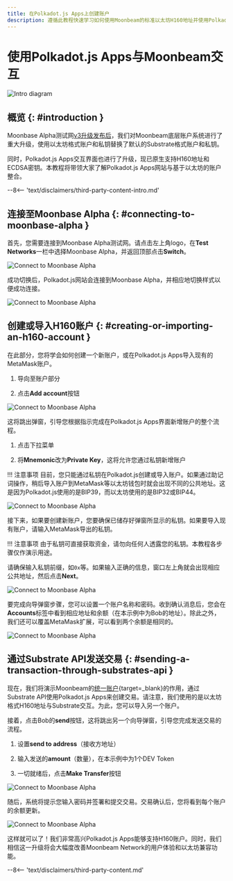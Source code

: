 ```yaml
---
title: 在Polkadot.js Apps上创建账户
description: 遵循此教程快速学习如何使用Moonbeam的标准以太坊H160地址并使用Polkadot.js发送交易。
---
```


# 使用Polkadot.js Apps与Moonbeam交互

![Intro diagram](/images/tokens/connect/polkadotjs/polkadotjs-banner.png)

## 概览 {: #introduction }

Moonbase Alpha测试网[v3升级发布后](https://www.purestake.com/news/moonbeam-network-upgrades-account-structure-to-match-ethereum/)，我们对Moonbeam底层账户系统进行了重大升级，使用以太坊格式账户和私钥替换了默认的Substrate格式账户和私钥。

同时，Polkadot.js Apps交互界面也进行了升级，现已原生支持H160地址和ECDSA密钥。本教程将带领大家了解Polkadot.js Apps网站与基于以太坊的账户整合。

--8<-- 'text/disclaimers/third-party-content-intro.md'

## 连接至Moonbase Alpha {: #connecting-to-moonbase-alpha }

首先，您需要连接到Moonbase Alpha测试网。请点击左上角logo，在**Test Networks**一栏中选择Moonbase Alpha，并返回顶部点击**Switch**。

![Connect to Moonbase Alpha](/images/tokens/connect/polkadotjs/polkadotjs-1.png)

成功切换后，Polkadot.js网站会连接到Moonbase Alpha，并相应地切换样式以便成功连接。

![Connect to Moonbase Alpha](/images/tokens/connect/polkadotjs/polkadotjs-2.png)

## 创建或导入H160账户 {: #creating-or-importing-an-h160-account }

在此部分，您将学会如何创建一个新账户，或在Polkadot.js Apps导入现有的MetaMask账户。

1. 导向至账户部分

2. 点击**Add account**按钮

![Connect to Moonbase Alpha](/images/tokens/connect/polkadotjs/polkadotjs-3.png)

这将跳出弹窗，引导您根据指示完成在Polkadot.js Apps界面新增账户的整个流程。

1. 点击下拉菜单

2. 将**Mnemonic**改为**Private Key**，这将允许您通过私钥新增账户

!!! 注意事项
    目前，您只能通过私钥在Polkadot.js创建或导入账户。如果通过助记词操作，稍后导入账户到MetaMask等以太坊钱包时就会出现不同的公共地址。这是因为Polkadot.js使用的是BIP39，而以太坊使用的是BIP32或BIP44。

![Connect to Moonbase Alpha](/images/tokens/connect/polkadotjs/polkadotjs-4.png)

接下来，如果要创建新账户，您要确保已储存好弹窗所显示的私钥。如果要导入现有账户，请输入MetaMask导出的私钥。

!!! 注意事项
    由于私钥可直接获取资金，请勿向任何人透露您的私钥。本教程各步骤仅作演示用途。
    
请确保输入私钥前缀，如`0x`等。如果输入正确的信息，窗口左上角就会出现相应公共地址，然后点击**Next**。

![Connect to Moonbase Alpha](/images/tokens/connect/polkadotjs/polkadotjs-5.png)

要完成向导弹窗步骤，您可以设置一个账户名称和密码。收到确认消息后，您会在**Accounts**标签中看到相应地址和余额（在本示例中为Bob的地址）。除此之外，我们还可以覆盖MetaMask扩展，可以看到两个余额是相同的。

![Connect to Moonbase Alpha](/images/tokens/connect/polkadotjs/polkadotjs-6.png)

## 通过Substrate API发送交易 {: #sending-a-transaction-through-substrates-api }

现在，我们将演示Moonbeam的[统一账户](/learn/features/unified-accounts){target=_blank}的作用，通过Substrate API使用Polkadot.js Apps来创建交易。请注意，我们使用的是以太坊格式H160地址与Substrate交互。为此，您可以导入另一个账户。

接着，点击Bob的**send**按钮，这将跳出另一个向导弹窗，引导您完成发送交易的流程。

1. 设置**send to address**（接收方地址）

2. 输入发送的**amount**（数量），在本示例中为1个DEV Token

3. 一切就绪后，点击**Make Transfer**按钮

![Connect to Moonbase Alpha](/images/tokens/connect/polkadotjs/polkadotjs-7.png)

随后，系统将提示您输入密码并签署和提交交易。交易确认后，您将看到每个账户的余额更新。

![Connect to Moonbase Alpha](/images/tokens/connect/polkadotjs/polkadotjs-8.png)

这样就可以了！我们非常高兴Polkadot.js Apps能够支持H160账户。同时，我们相信这一升级将会大幅度改善Moonbeam Network的用户体验和以太坊兼容功能。

--8<-- 'text/disclaimers/third-party-content.md'